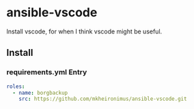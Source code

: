 # ansible-vscode
Install vscode, for when I think vscode might be useful.

## Install

### requirements.yml Entry

```yaml
roles:
  - name: borgbackup
    src: https://github.com/mkheironimus/ansible-vscode.git
```

